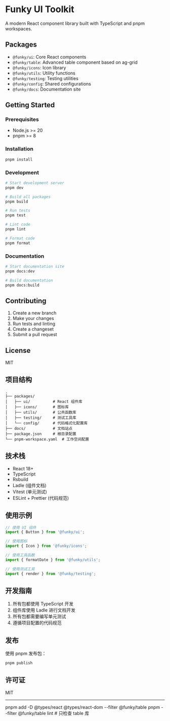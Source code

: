 # Funky UI Toolkit

A modern React component library built with TypeScript and pnpm workspaces.

## Packages

- `@funky/ui`: Core React components
- `@funky/table`: Advanced table component based on ag-grid
- `@funky/icons`: Icon library
- `@funky/utils`: Utility functions
- `@funky/testing`: Testing utilities
- `@funky/config`: Shared configurations
- `@funky/docs`: Documentation site

## Getting Started

### Prerequisites

- Node.js >= 20
- pnpm >= 8

### Installation

```bash
pnpm install
```

### Development

```bash
# Start development server
pnpm dev

# Build all packages
pnpm build

# Run tests
pnpm test

# Lint code
pnpm lint

# Format code
pnpm format
```

### Documentation

```bash
# Start documentation site
pnpm docs:dev

# Build documentation
pnpm docs:build
```

## Contributing

1. Create a new branch
2. Make your changes
3. Run tests and linting
4. Create a changeset
5. Submit a pull request

## License

MIT

## 项目结构

```
.
├── packages/
│   ├── ui/          # React 组件库
│   ├── icons/       # 图标库
│   ├── utils/       # 公共函数库
│   ├── testing/     # 测试工具库
│   └── config/      # 代码格式化配置库
├── docs/            # 文档站点
├── package.json     # 根目录配置
└── pnpm-workspace.yaml  # 工作空间配置
```

## 技术栈

- React 18+
- TypeScript
- Rsbuild
- Ladle (组件文档)
- Vitest (单元测试)
- ESLint + Prettier (代码规范)

## 使用示例

```typescript
// 使用 UI 组件
import { Button } from '@funky/ui';

// 使用图标
import { Icon } from '@funky/icons';

// 使用工具函数
import { formatDate } from '@funky/utils';

// 使用测试工具
import { render } from '@funky/testing';
```

## 开发指南

1. 所有包都使用 TypeScript 开发
2. 组件库使用 Ladle 进行文档开发
3. 所有包都需要编写单元测试
4. 遵循项目配置的代码规范

## 发布

使用 pnpm 发布包：

```bash
pnpm publish
```

## 许可证

MIT 



--------
pnpm add -D @types/react @types/react-dom --filter @funky/table
pnpm --filter @funky/table lint  # 只检查 table 库